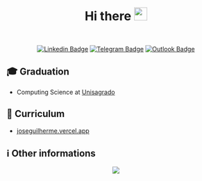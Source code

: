 <h1 align="center">
  Hi there 
  <img src="https://raw.githubusercontent.com/iampavangandhi/iampavangandhi/master/gifs/Hi.gif" width="30px">
</h1>

<br>

<div align="center">

[![Linkedin Badge](https://img.shields.io/badge/-LinkedIn-blue?style=flat-square&logo=Linkedin&logoColor=white&link=http://linkedin.com/in/jos%C3%A9-guilherme-paro-monteiro-tomaine)](http://linkedin.com/in/jos%C3%A9-guilherme-paro-monteiro-tomaine)
[![Telegram Badge](https://img.shields.io/badge/-Telegram-1ca0f1?style=flat-square&labelColor=1ca0f1&logo=telegram&logoColor=white&link=https://t.me/zehguilherme)](https://t.me/zehguilherme)
[![Outlook Badge](https://img.shields.io/badge/-Email-0000FF?style=flat-square&labelColor=0000FF&logo=microsoft-outlook&logoColor=white&link=mailto:jgtomaine@hotmail.com)](mailto:jgtomaine@hotmail.com)

</div>

## 🎓 Graduation

- Computing Science at [Unisagrado](https://unisagrado.edu.br/)

## 📝 Curriculum

- [joseguilherme.vercel.app](https://joseguilherme.vercel.app/)

## ℹ Other informations

<div align="center">
  <img src="https://github-readme-stats.vercel.app/api?username=zehguilherme&theme=buefy"/>
</div>
